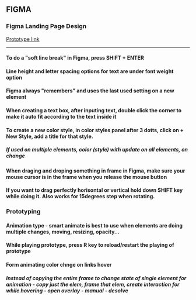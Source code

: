## FIGMA
### Figma Landing Page Design

[Prototype link](https://www.figma.com/file/AwbLG595rN6jtJPfnC1gBz/Figma-Landing-Page-Design?node-id=0%3A1 "Figma Landing Page Design")

___

#### To do a "soft line break" in Figma, press SHIFT + ENTER

#### Line height and letter spacing options for text are under font weight option

#### Figma always "remembers" and uses the last used setting on a new element

#### When creating a text box, after inputing text, double click the corner to make it auto fit according to the text inside it

#### To create a new color style, in color styles panel after 3 dotts, click on + New Style, add a title for that style. 
##### If used on multiple elements, color (style) with update on all elements, on change

#### When draging and droping something in frame in Figma, make sure your mouse cursor is in the frame when you release the mouse button

#### If you want to drag perfectly horisontal or vertical hold down SHIFT key while doing it. Also works for 15degrees step when rotating.

### Prototyping 

#### Animation type - smart animate is best to use when elements are doing multiple changes, moving, resizing, opacity...

#### While playing prototype, press R key to reload/restart the playing of prototype

#### Form animating color chnge on links hover
##### Instead of copying the entire frame to change state of single element for animation - copy just the elem, frame that elem, create interaction for while hovering - open overlay - manual - desolve